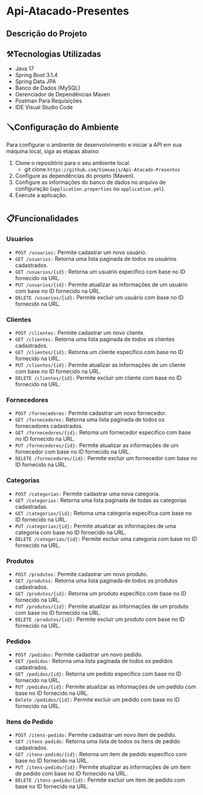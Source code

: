 # Api-Atacado-Presentes

## Descrição do Projeto


## ⚒️Tecnologias Utilizadas

- Java 17
- Spring Boot 3.1.4
- Spring Data JPA
- Banco de Dados (MySQL)
- Gerenciador de Dependências Maven
- Postman Para Requisições
- IDE Visual Studio Code


## 🪛Configuração do Ambiente
Para configurar o ambiente de desenvolvimento e iniciar a API em sua máquina local, siga as etapas abaixo:

1. Clone o repositório para o seu ambiente local.
   -  git clone ```https://github.com/Simeaojs/Api-Atacado-Presentes```
2. Configure as dependências do projeto (Maven).
3. Configure as informações do banco de dados no arquivo de configuração (`application.properties` ou `application.yml`).
4. Execute a aplicação.
#

## 📋Funcionalidades

### Usuários
- `POST /usuarios:` Permite cadastrar um novo usuário.
- `GET /usuarios:` Retorna uma lista paginada de todos os usuários cadastrados.
- `GET /usuarios/{id}:` Retorna um usuário específico com base no ID fornecido na URL.
- `PUT /usuarios/{id}:` Permite atualizar as informações de um usuário com base no ID fornecido na URL.
- `DELETE /usuarios/{id}:` Permite excluir um usuário com base no ID fornecido na URL.

### Clientes
- `POST /clientes:` Permite cadastrar um novo cliente.
- `GET /clientes:` Retorna uma lista paginada de todos os clientes cadastrados. 
- `GET /clientes/{id}:` Retorna um cliente específico com base no ID fornecido na URL.
- `PUT /clientes/{id}:` Permite atualizar as informações de um cliente com base no ID fornecido na URL.
- `DELETE /clientes/{id}:` Permite excluir um cliente com base no ID fornecido na URL.

### Fornecedores
- `POST /fornecedores:` Permite cadastrar um novo fornecedor.
- `GET /fornecedores:` Retorna uma lista paginada de todos os fornecedores cadastrados.
- `GET /fornecedores/{id}:` Retorna um fornecedor específico com base no ID fornecido na URL.
- `PUT /fornecedores/{id}:` Permite atualizar as informações de um fornecedor com base no ID fornecido na URL.
- `DELETE /fornecedores/{id}:` Permite excluir um fornecedor com base no ID fornecido na URL.

### Categorias
- `POST /categorias:` Permite cadastrar uma nova categoria.
- `GET /categorias:` Retorna uma lista paginada de todas as categorias cadastradas.
- `GET /categorias/{id}:` Retorna uma categoria específica com base no ID fornecido na URL.
- `PUT /categorias/{id}:` Permite atualizar as informações de uma categoria com base no ID fornecido na URL.
- `DELETE /categorias/{id}:` Permite excluir uma categoria com base no ID fornecido na URL. 

### Produtos
- `POST /produtos:` Permite cadastrar um novo produto. 
- `GET /produtos:` Retorna uma lista paginada de todos os produtos cadastrados. 
- `GET /produtos/{id}:` Retorna um produto específico com base no ID fornecido na URL.
- `PUT /produtos/{id}:` Permite atualizar as informações de um produto com base no ID fornecido na URL. 
- `DELETE /produtos/{id}:` Permite excluir um produto com base no ID fornecido na URL.

### Pedidos
- `POST /pedidos:` Permite cadastrar um novo pedido.
- `GET /pedidos:` Retorna uma lista paginada de todos os pedidos cadastrados. 
- `GET /pedidos/{id}:` Retorna um pedido específico com base no ID fornecido na URL. 
- `PUT /pedidos/{id}:` Permite atualizar as informações de um pedido com base no ID fornecido na URL. 
- `Delete /pedidos/{id}:` Permite excluir um pedido com base no ID fornecido na URL.

### Itens do Pedido 
- `POST /itens-pedido:` Permite cadastrar um novo item de pedido.
- `GET /itens-pedido:` Retorna uma lista de todos os itens de pedido cadastrados.
- `GET /itens-pedido/{id}:` Retorna um item de pedido específico com base no ID fornecido na URL.
- `PUT /itens-pedido/{id}:` Permite atualizar as informações de um item de pedido com base no ID fornecido na URL.
- `DELETE /itens-pedido/{id}:` Permite excluir um item de pedido com base no ID fornecido na URL. 

  



